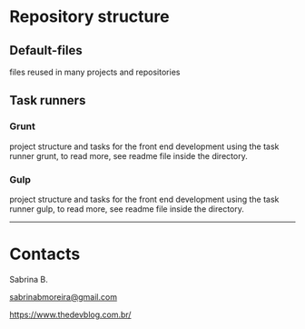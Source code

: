 # Repository structure

## Default-files
files reused in many projects and repositories

## Task runners

### Grunt
project structure and tasks for the front end development using the task runner grunt, to read more, see readme file inside the directory.


### Gulp
project structure and tasks for the front end development using the task runner gulp, to read more, see readme file inside the directory.

---

# Contacts
Sabrina B.

sabrinabmoreira@gmail.com

https://www.thedevblog.com.br/
